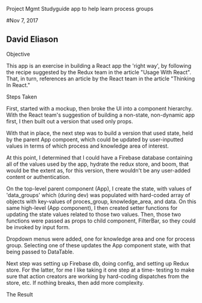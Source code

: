  Project Mgmt Studyguide
 app to help learn process groups

 #Nov 7, 2017
 ## David Eliason

Objective

This app is an exercise in building a React app the 'right way', by following the recipe suggested by the Redux team in the article "Usage With React". That, in turn, references an article by the React team in the article "Thinking In React." 

Steps Taken

First, started with a mockup, then broke the UI into a component hierarchy. With the React team's suggestion of building a non-state, non-dynamic app first, I then built out a version that used only props.

With that in place, the next step was to build a version that used state, held by the parent App compoent, which could be updated by user-inputted values in terms of which process and knowledge area of interest.

At this point, I determined that I could have a Firebase database containing all of the values used by the app, hydrate the redux store, and boom, that would be the extent as, for this version, there wouldn't be any user-added content or authentication.

On the top-level parent component (App), I create the state, with values of 'data_groups' which (during dev) was populated with hard-coded array of objects with key-values of proces_group, knowledge_area, and data. On this same high-level (App component), I then created setter functions for updating the state values related to those two values. Then, those two functions were passed as props to child component, FilterBar, so they could be invoked by input form.

Dropdown menus were added, one for knowledge area and one for process group. Selecting one of these updates the App component state, with that being passed to DataTable.

Next step was setting up Firebase db, doing config, and setting up Redux store. For the latter, for me I like taking it one step at a time- testing to make sure that action creators are working by hard-coding dispatches from the store, etc. If nothing breaks, then add more complexity.




The Result

